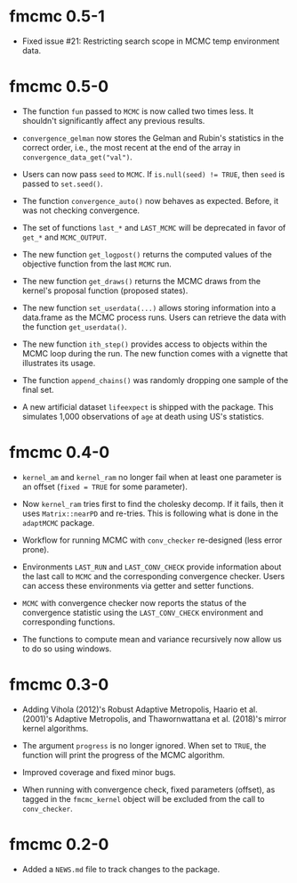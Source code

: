 # fmcmc 0.5-1

* Fixed issue #21: Restricting search scope in MCMC temp environment data.


# fmcmc 0.5-0

* The function `fun` passed to `MCMC` is now called two times less. It shouldn't
  significantly affect any previous results.
  
* `convergence_gelman` now stores the Gelman and Rubin's statistics in the correct
  order, i.e., the most recent at the end of the array in `convergence_data_get("val")`.
  
* Users can now pass `seed` to `MCMC`. If `is.null(seed) != TRUE`, then `seed` is
  passed to `set.seed()`.
  
* The function `convergence_auto()` now behaves as expected. Before, it was not checking
  convergence.
  
* The set of functions `last_*` and `LAST_MCMC` will be deprecated in favor of
  `get_*` and `MCMC_OUTPUT`.
  
* The new function `get_logpost()` returns the computed values of the objective
  function from the last `MCMC` run.
  
* The new function `get_draws()` returns the MCMC draws from the kernel's 
  proposal function (proposed states).
  
* The new function `set_userdata(...)` allows storing information into a data.frame
  as the MCMC process runs. Users can retrieve the data with the function
  `get_userdata()`.

* The new function `ith_step()` provides access to objects within the MCMC
  loop during the run. The new function comes with a vignette that illustrates
  its usage.
  
* The function `append_chains()` was randomly dropping one sample of the final
  set.
  
* A new artificial dataset `lifeexpect` is shipped with the package. This simulates
  1,000 observations of `age` at death using US's statistics.
  

# fmcmc 0.4-0

* `kernel_am` and `kernel_ram` no longer fail when at least one parameter is
  an offset (`fixed = TRUE` for some parameter).

* Now `kernel_ram` tries first to find the cholesky decomp. If it fails, then
  it uses `Matrix::nearPD` and re-tries. This is following what is done in the
  `adaptMCMC` package.

* Workflow for running MCMC with `conv_checker` re-designed (less error prone).

* Environments `LAST_RUN` and `LAST_CONV_CHECK` provide information about the
  last call to `MCMC` and the corresponding convergence checker. Users can
  access these environments via getter and setter functions.
  
* `MCMC` with convergence checker now reports the status of the convergence
  statistic using the `LAST_CONV_CHECK` environment and corresponding
  functions.
  
* The functions to compute mean and variance recursively now allow us to do so
  using windows.
  

# fmcmc 0.3-0

* Adding Vihola (2012)'s Robust Adaptive Metropolis, Haario et al. (2001)'s
  Adaptive Metropolis, and Thawornwattana et al. (2018)'s mirror kernel
  algorithms.

* The argument `progress` is no longer ignored. When set to `TRUE`, the function
  will print the progress of the MCMC algorithm.

* Improved coverage and fixed minor bugs.

* When running with convergence check, fixed parameters (offset), as tagged in
  the `fmcmc_kernel` object will be excluded from the call to `conv_checker`.


# fmcmc 0.2-0

* Added a `NEWS.md` file to track changes to the package.
